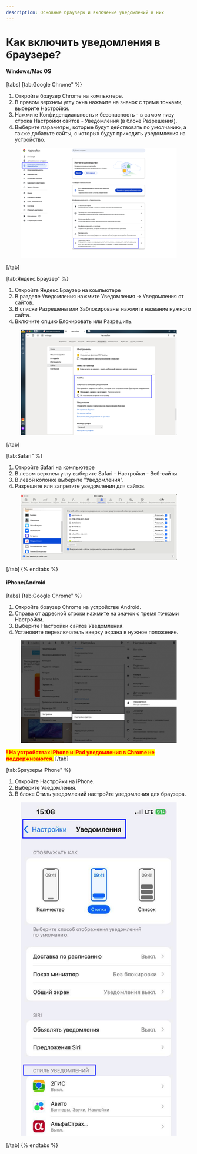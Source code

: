 ```yaml
---
description: Основные браузеры и включение уведомлений в них
---
```


# Как включить уведомления в браузере?

#### Windows/Mac OS

[tabs]
[tab:Google Chrome" %}
1. Откройте браузер Chrome на компьютере.
2. В правом верхнем углу окна нажмите на значок с тремя точками, выберите Настройки.
3. Нажмите Конфиденциальность и безопасность -  в самом низу строка Настройки сайтов - Уведомления (в блоке Разрешения).
4. Выберите параметры, которые будут действовать по умолчанию, а также добавьте сайты, с которых будут приходить уведомления на устройство.

<figure><img src="../.gitbook/assets/image (24).png" alt=""><figcaption></figcaption></figure>
[/tab]

[tab:Яндекс.Браузер" %}
1. Откройте Яндекс.Браузер на компьютере
2. В разделе Уведомления нажмите Уведомления → Уведомления от сайтов.&#x20;
3. В списке Разрешены или Заблокированы нажмите название нужного сайта.&#x20;
4. Включите опцию Блокировать или Разрешить.

<figure><img src="../.gitbook/assets/image (22).png" alt=""><figcaption></figcaption></figure>
[/tab]

[tab:Safari" %}
1. Откройте Safari на компьютере
2. В левом верхнем углу выберите Safari - Настройки - Веб-сайты.
3. В левой колонке выберите "Уведомления".
4. Разрешите или запретите уведомления для сайтов.

<figure><img src="../.gitbook/assets/image (23).png" alt=""><figcaption></figcaption></figure>
[/tab]
{% endtabs %}

#### iPhone/Android

[tabs]
[tab:Google Chrome" %}
1. Откройте браузер Chrome на устройстве Android.
2. Справа от адресной строки нажмите на значок с тремя точками Настройки.
3. Выберите Настройки сайтов Уведомления.
4. Установите переключатель вверху экрана в нужное положение.

<figure><img src="../.gitbook/assets/image (8).png" alt=""><figcaption></figcaption></figure>

<mark style="color:red;">**! На устройствах iPhone и iPad уведомления в Chrome не поддерживаются.**</mark>
[/tab]

[tab:Браузеры iPhone" %}
1. Откройте Настройки на iPhone.
2. Выберите Уведомления.
3. В блоке Стиль уведомлений настройте уведомления для браузера.

<figure><img src="../.gitbook/assets/image (25).png" alt=""><figcaption></figcaption></figure>
[/tab]
{% endtabs %}
